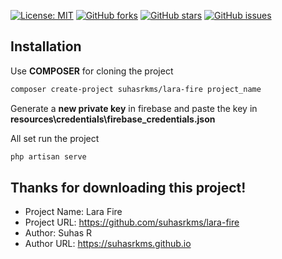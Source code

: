 [![License: MIT](https://img.shields.io/github/license/suhasrkms/lara-fire)](https://opensource.org/licenses/MIT)
[![GitHub forks](https://img.shields.io/github/forks/suhasrkms/lara-fire)](https://github.com/suhasrkms/lara-fire/network)
[![GitHub stars](https://img.shields.io/github/stars/suhasrkms/lara-fire)](https://github.com/suhasrkms/lara-fire/stargazers)
[![GitHub issues](https://img.shields.io/github/issues/suhasrkms/lara-fire)](https://github.com/suhasrkms/lara-fire/issues)

<!-- [![Github All Releases](https://img.shields.io/github/downloads/suhasrkms/lara-fire/total.svg)]() -->

## Installation

Use **COMPOSER** for cloning the project

```bash
composer create-project suhasrkms/lara-fire project_name
```

Generate a **new private key** in firebase and paste the key in **resources\credentials\firebase_credentials.json**

All set run the project

```bash
php artisan serve
```

## Thanks for downloading this project!

-   Project Name: Lara Fire
-   Project URL: https://github.com/suhasrkms/lara-fire
-   Author: Suhas R
-   Author URL: https://suhasrkms.github.io
